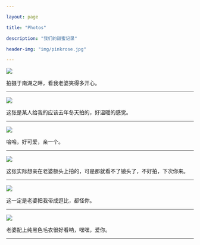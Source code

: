 ```yaml
---

layout: page

title: "Photos"

description: "我们的甜蜜记录"

header-img: "img/pinkrose.jpg"

---
```


![](https://raw.githubusercontent.com/1loveyou/Mypicture/master/imags/Lan1.jpg)

拍摄于南湖之畔，看我老婆笑得多开心。

---

![](https://raw.githubusercontent.com/1loveyou/Mypicture/master/imags/Lan2.jpg)

这张是某人给我的应该去年冬天拍的，好温暖的感觉。

---

![](https://raw.githubusercontent.com/1loveyou/Mypicture/master/imags/Lan3.jpg)

哈哈，好可爱，亲一个。

---

![](https://raw.githubusercontent.com/1loveyou/Mypicture/master/imags/We1.jpg)

这张实际想亲在老婆额头上拍的，可是那就看不了镜头了，不好拍，下次你来。

---

![](https://raw.githubusercontent.com/1loveyou/Mypicture/master/imags/We2.jpg)

这一定是老婆把我带成逗比，都怪你。

---

![](https://raw.githubusercontent.com/1loveyou/Mypicture/master/imags/We3.jpg)

老婆配上纯黑色毛衣很好看呐，嘿嘿，爱你。

---
